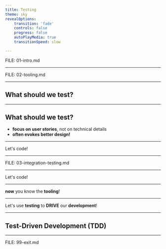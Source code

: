 ```yaml
---
title: Testing
theme: sky
revealOptions:
    transition: 'fade'
    controls: false
    progress: false
    autoPlayMedia: true
    transitionSpeed: slow

---
```


FILE: 01-intro.md

---

FILE: 02-tooling.md

---

## What should we test?

---

## What should we test?

- **focus on user stories**, not on technical details
- **often evokes better design!**

---

Let's code!

---

FILE: 03-integration-testing.md

---

Let's code!

---

**now** you know the **tooling**!

---

Let's use **testing** to **DRIVE** our **development**!

---

## Test-Driven Development (TDD)

---

FILE: 99-exit.md
